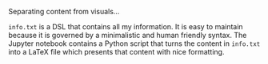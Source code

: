 Separating content from visuals...

<code>info.txt</code> is a DSL that contains all my information. It is easy to maintain because it is governed by a minimalistic and human friendly syntax.
The Jupyter notebook contains a Python script that turns the content in <code>info.txt</code> into a LaTeX file which presents that content with nice formatting.
